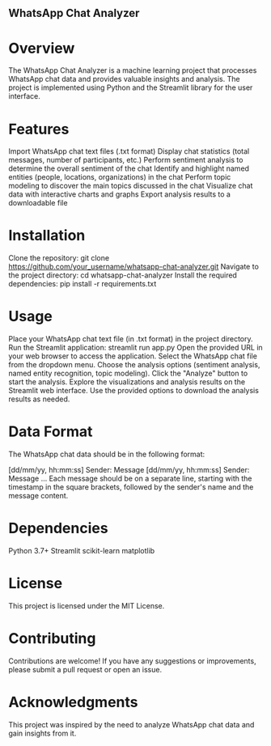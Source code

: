 ## WhatsApp Chat Analyzer

# Overview
The WhatsApp Chat Analyzer is a machine learning project that processes WhatsApp chat data and provides valuable insights and analysis. The project is implemented using Python and the Streamlit library for the user interface.

# Features
Import WhatsApp chat text files (.txt format)
Display chat statistics (total messages, number of participants, etc.)
Perform sentiment analysis to determine the overall sentiment of the chat
Identify and highlight named entities (people, locations, organizations) in the chat
Perform topic modeling to discover the main topics discussed in the chat
Visualize chat data with interactive charts and graphs
Export analysis results to a downloadable file

# Installation
Clone the repository: git clone https://github.com/your_username/whatsapp-chat-analyzer.git
Navigate to the project directory: cd whatsapp-chat-analyzer
Install the required dependencies: pip install -r requirements.txt

# Usage
Place your WhatsApp chat text file (in .txt format) in the project directory.
Run the Streamlit application: streamlit run app.py
Open the provided URL in your web browser to access the application.
Select the WhatsApp chat file from the dropdown menu.
Choose the analysis options (sentiment analysis, named entity recognition, topic modeling).
Click the "Analyze" button to start the analysis.
Explore the visualizations and analysis results on the Streamlit web interface.
Use the provided options to download the analysis results as needed.

# Data Format
The WhatsApp chat data should be in the following format:

[dd/mm/yy, hh:mm:ss] Sender: Message
[dd/mm/yy, hh:mm:ss] Sender: Message
...
Each message should be on a separate line, starting with the timestamp in the square brackets, followed by the sender's name and the message content.

# Dependencies
Python 3.7+
Streamlit
scikit-learn
matplotlib

# License
This project is licensed under the MIT License.

# Contributing
Contributions are welcome! If you have any suggestions or improvements, please submit a pull request or open an issue.

# Acknowledgments
This project was inspired by the need to analyze WhatsApp chat data and gain insights from it.
